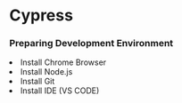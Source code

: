 <h1>Cypress</h1>
<h3>Preparing Development Environment</h3>
<li>Install Chrome Browser</li>
<li>Install Node.js</li>
<li>Install Git</li>
<li>Install IDE (VS CODE)</li>
